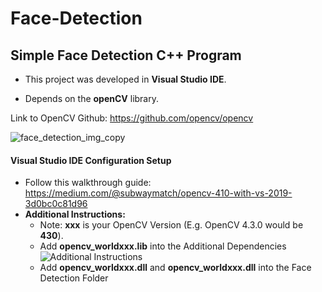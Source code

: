 # Face-Detection
## Simple Face Detection C++ Program

- This project was developed in **Visual Studio IDE**.

- Depends on the **openCV** library.

Link to OpenCV Github: https://github.com/opencv/opencv

![face_detection_img_copy](https://user-images.githubusercontent.com/53728084/87886168-0c051500-c9d8-11ea-9edc-3c89eaf14616.png)

#### Visual Studio IDE Configuration Setup

- Follow this walkthrough guide: https://medium.com/@subwaymatch/opencv-410-with-vs-2019-3d0bc0c81d96
- **Additional Instructions:**
    - Note: **xxx** is your OpenCV Version (E.g. OpenCV 4.3.0 would be **430**).
    - Add **opencv_worldxxx.lib** into the Additional Dependencies
    ![Additional Instructions](https://user-images.githubusercontent.com/53728084/85213067-b2e18d00-b316-11ea-9b03-6e4464996e09.PNG)
    - Add **opencv_worldxxx.dll** and **opencv_worldxxx.dll** into the Face Detection Folder
